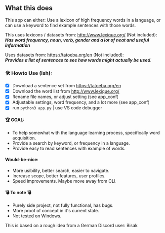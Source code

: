 ## What this does
This app can either: Use a lexicon of high frequency words in a language, or can use a keyword to find example sentences with those words.

This uses lexicons / datasets from: http://www.lexique.org/ (Not included):  
***Has word frequency, noun, verb, gender and a lot of neat and useful information***
    

Uses datasets from: https://tatoeba.org/en (Not included):  
***Provides a list of sentences to see how words might actually be used.***

### 🛠️ Howto Use (Ish):  
- [x] Download a sentence set from https://tatoeba.org/en
- [x] Download the word list from http://www.lexique.org/
- [x] Rename file names, or adjust setting (see app_conf)
- [x] Adjustable settings, word frequency, and a lot more (see app_conf)
- [x] run `python3 app.py` | use VS code debugger

#### 🏆 GOAL:  
- To help somewhat with the language learning process, specifically word acquisition.
- Provide a search by keyword, or frequency in a language. 
- Provide easy to read sentences with example of words.

#### Would-be-nice:
- More usibility, better search, easier to navigate.
- Increase scope, better features, user profiles.
- Speed improvements. Maybe move away from CLI.

#### 💣 To note 💣
- Purely side project, not fully functional, has bugs.
- More proof of concept in it's current state.
- Not tested on Windows.


This is based on a rough idea from a German Discord user: Bisak